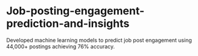 # Job-posting-engagement-prediction-and-insights
Developed machine learning models to predict job post engagement using 44,000+ postings achieving 76% accuracy.
